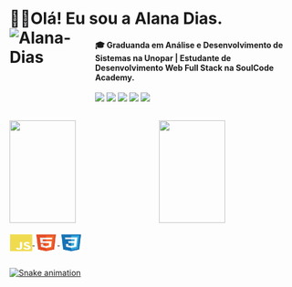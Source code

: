 # 👋🏼Olá! Eu sou a Alana Dias. <img align="left" alt="Alana-Dias"  height="150" width="150" src="https://imagizer.imageshack.com/img923/5049/jiLWdU.gif">

#### 🎓 Graduanda em Análise e Desenvolvimento de Sistemas na Unopar | Estudante de Desenvolvimento Web Full Stack na SoulCode Academy.
    
<div> 
    <a href="https://www.youtube.com/channel/UCZiY0O7qWZ0OUXUXgZma5LA/featured" target="_blank"><img src="https://img.shields.io/badge/YouTube-FF0000?style=for-the-badge&logo=youtube&logoColor=white"></a>
    <a href="https://www.instagram.com/alanadiastech/" target="_blank"><img src="https://img.shields.io/badge/-Instagram-%23E4405F?style=for-the-badge&logo=instagram&logoColor=white"></a>
    <a href="https://twitter.com/alanadiastech" target="_blank"><img src="https://img.shields.io/badge/Twitch-9146FF?style=for-the-badge&logo=twitch&logoColor=white"></a>
   <a href = "mailto:ads.pict@gmail.com"  target="_blank"><img src="https://img.shields.io/badge/-Gmail-%23333?style=for-the-badge&logo=gmail&logoColor=white"></a>
    <a href="https://www.linkedin.com/in/alanadiastech/" target="_blank"><img src="https://img.shields.io/badge/-LinkedIn-%230077B5?style=for-the-badge&logo=linkedin&logoColor=white"></a> 
 </div>

##

 <div>
  <a href="beacons.page/alanadiastech">
  <img height="180em" width="48%" src="https://github-readme-stats.vercel.app/api?username=alanadiastech&show_icons=true&theme=synthwave&include_all_commits=true&count_private=true"/>
  <img align="right" height="180em" width="48%" src="https://github-readme-stats.vercel.app/api/top-langs/?username=alanadiastech&layout=compact&langs_count=7&theme=synthwave"/>
</div>
 
  <div style="display: inline_block"><br>
   <img align="center" alt="Alana-Js" height="30" width="40" src="https://raw.githubusercontent.com/devicons/devicon/master/icons/javascript/javascript-plain.svg">
   <img align="center" alt="Alana-HTML" height="30" width="40" src="https://raw.githubusercontent.com/devicons/devicon/master/icons/html5/html5-original.svg">
   <img align="center" alt="Alana-CSS" height="30" width="40" src="https://raw.githubusercontent.com/devicons/devicon/master/icons/css3/css3-original.svg">
</div>

##
 


  ![Snake animation](https://github.com/alanadiastech/alanadias/blob/output/github-contribution-grid-snake.svg) 
 
</div>




